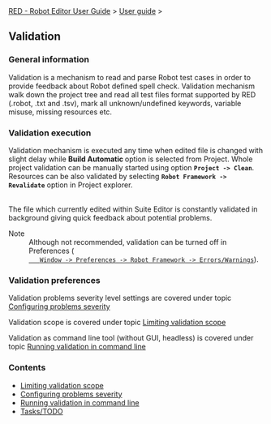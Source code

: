 <html>
<head>
<link href="PLUGINS_ROOT/org.robotframework.ide.eclipse.main.plugin.doc.user/help/style.css" rel="stylesheet" type="text/css"/>
</head>
<body>
<a href="index.html">RED - Robot Editor User Guide</a> &gt; <a href="user_guide.html">User guide</a> &gt; 
<h2>Validation</h2>
<h3>General information</h3>
<p>Validation is a mechanism to read and parse Robot test cases in order to provide feedback about Robot defined
spell check. Validation mechanism walk down the project tree and read all test files format supported by RED 
(.robot, .txt and .tsv), mark all unknown/undefined keywords, variable misuse, missing resources etc. <br/>
</p>
<h3>Validation execution</h3>
<p>Validation mechanism is executed any time when edited file is changed with slight delay while <b>Build Automatic </b>
option is selected from Project. Whole project validation can be manually started using option <b><code>Project -&gt; Clean</code></b>.<br>
Resources can be also validated by selecting <b><code>Robot Framework -&gt; Revalidate</code></b> option in Project explorer.<br/>
</br></p>
<p>The file which currently edited within Suite Editor is constantly validated in background giving quick feedback
about potential problems.
</p>
<dl class="note">
<dt>Note</dt>
<dd>Although not recommended, validation can be turned off in Preferences (<code><a class="command" href="javascript:executeCommand('org.eclipse.ui.window.preferences(preferencePageId=org.robotframework.ide.eclipse.main.plugin.preferences.validation)')">
   Window -&gt; Preferences -&gt; Robot Framework -&gt; Errors/Warnings</a></code>).
   </dd>
</dl>
<h3>Validation preferences</h3>
<p>Validation problems severity level settings are covered under topic <a href="validation/validation_preferences.html">Configuring problems severity</a></p>
<p>Validation scope is covered under topic <a href="validation/scope.html">Limiting validation scope</a></p>
<p>Validation as command line tool (without GUI, headless) is covered under topic <a href="validation/headless.html">Running validation in command line</a></p>
<h3>Contents</h3>
<ul>
<li><a href="scope.html">Limiting validation scope</a>
</li>
<li><a href="validation_preferences.html">Configuring problems severity</a>
</li>
<li><a href="headless.html">Running validation in command line</a>
</li>
<li><a href="tasks.html">Tasks/TODO</a>
</li>
</ul>
</body>
</html>